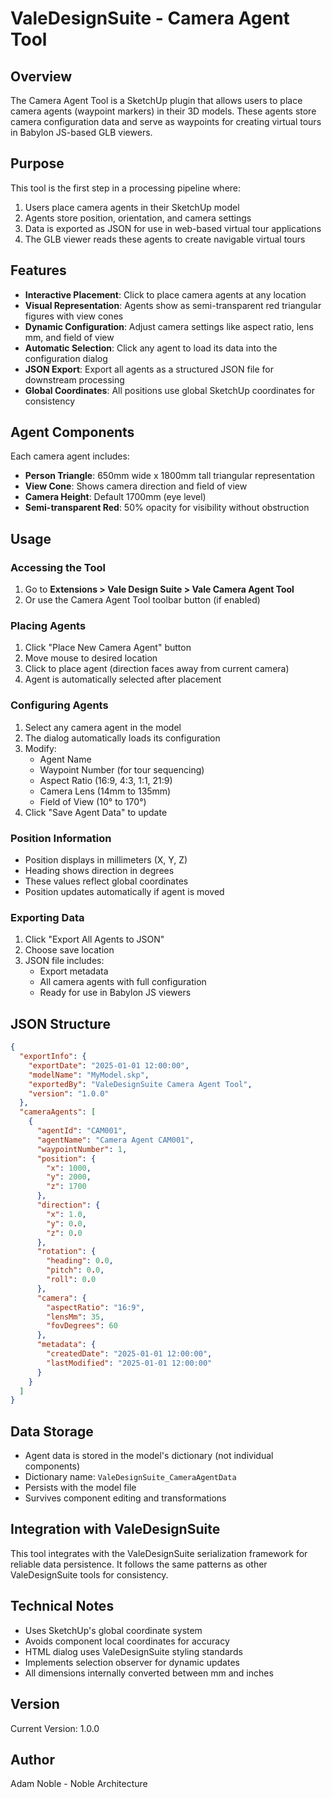 # ValeDesignSuite - Camera Agent Tool

## Overview
The Camera Agent Tool is a SketchUp plugin that allows users to place camera agents (waypoint markers) in their 3D models. These agents store camera configuration data and serve as waypoints for creating virtual tours in Babylon JS-based GLB viewers.

## Purpose
This tool is the first step in a processing pipeline where:
1. Users place camera agents in their SketchUp model
2. Agents store position, orientation, and camera settings
3. Data is exported as JSON for use in web-based virtual tour applications
4. The GLB viewer reads these agents to create navigable virtual tours

## Features
- **Interactive Placement**: Click to place camera agents at any location
- **Visual Representation**: Agents show as semi-transparent red triangular figures with view cones
- **Dynamic Configuration**: Adjust camera settings like aspect ratio, lens mm, and field of view
- **Automatic Selection**: Click any agent to load its data into the configuration dialog
- **JSON Export**: Export all agents as a structured JSON file for downstream processing
- **Global Coordinates**: All positions use global SketchUp coordinates for consistency

## Agent Components
Each camera agent includes:
- **Person Triangle**: 650mm wide x 1800mm tall triangular representation
- **View Cone**: Shows camera direction and field of view
- **Camera Height**: Default 1700mm (eye level)
- **Semi-transparent Red**: 50% opacity for visibility without obstruction

## Usage

### Accessing the Tool
1. Go to **Extensions > Vale Design Suite > Vale Camera Agent Tool**
2. Or use the Camera Agent Tool toolbar button (if enabled)

### Placing Agents
1. Click "Place New Camera Agent" button
2. Move mouse to desired location
3. Click to place agent (direction faces away from current camera)
4. Agent is automatically selected after placement

### Configuring Agents
1. Select any camera agent in the model
2. The dialog automatically loads its configuration
3. Modify:
   - Agent Name
   - Waypoint Number (for tour sequencing)
   - Aspect Ratio (16:9, 4:3, 1:1, 21:9)
   - Camera Lens (14mm to 135mm)
   - Field of View (10° to 170°)
4. Click "Save Agent Data" to update

### Position Information
- Position displays in millimeters (X, Y, Z)
- Heading shows direction in degrees
- These values reflect global coordinates
- Position updates automatically if agent is moved

### Exporting Data
1. Click "Export All Agents to JSON"
2. Choose save location
3. JSON file includes:
   - Export metadata
   - All camera agents with full configuration
   - Ready for use in Babylon JS viewers

## JSON Structure
```json
{
  "exportInfo": {
    "exportDate": "2025-01-01 12:00:00",
    "modelName": "MyModel.skp",
    "exportedBy": "ValeDesignSuite Camera Agent Tool",
    "version": "1.0.0"
  },
  "cameraAgents": [
    {
      "agentId": "CAM001",
      "agentName": "Camera Agent CAM001",
      "waypointNumber": 1,
      "position": {
        "x": 1000,
        "y": 2000,
        "z": 1700
      },
      "direction": {
        "x": 1.0,
        "y": 0.0,
        "z": 0.0
      },
      "rotation": {
        "heading": 0.0,
        "pitch": 0.0,
        "roll": 0.0
      },
      "camera": {
        "aspectRatio": "16:9",
        "lensMm": 35,
        "fovDegrees": 60
      },
      "metadata": {
        "createdDate": "2025-01-01 12:00:00",
        "lastModified": "2025-01-01 12:00:00"
      }
    }
  ]
}
```

## Data Storage
- Agent data is stored in the model's dictionary (not individual components)
- Dictionary name: `ValeDesignSuite_CameraAgentData`
- Persists with the model file
- Survives component editing and transformations

## Integration with ValeDesignSuite
This tool integrates with the ValeDesignSuite serialization framework for reliable data persistence. It follows the same patterns as other ValeDesignSuite tools for consistency.

## Technical Notes
- Uses SketchUp's global coordinate system
- Avoids component local coordinates for accuracy
- HTML dialog uses ValeDesignSuite styling standards
- Implements selection observer for dynamic updates
- All dimensions internally converted between mm and inches

## Version
Current Version: 1.0.0

## Author
Adam Noble - Noble Architecture 